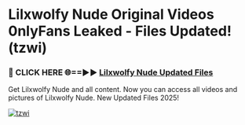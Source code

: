 # Lilxwolfy Nude Original Videos 0nlyFans Leaked - Files Updated! (tzwi)

<h3>🔴 CLICK HERE 🌐==►► <a href="https://tinyurl.com/yrmya6cz" rel="nofollow">Lilxwolfy Nude Updated Files</a></h3>

Get Lilxwolfy Nude and all content. Now you can access all videos and pictures of Lilxwolfy Nude. New Updated Files 2025!

[![tzwi](https://i.imgur.com/FMdXYCs.gif)](https://tinyurl.com/yrmya6cz)
